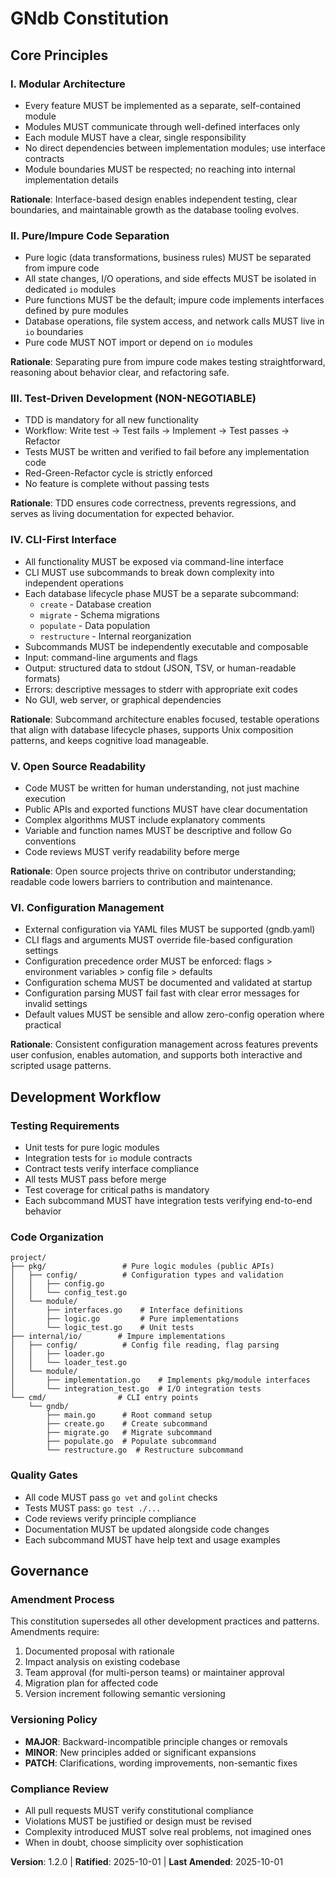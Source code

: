 <!--
SYNC IMPACT REPORT
Version: 1.1.0 → 1.2.0
Change Type: MINOR (principle expanded with material guidance)
Modified Principles: IV. CLI-First Interface (expanded with subcommand architecture)
Added Sections: None
Removed Sections: None
Templates Status:
  ⚠ .specify/templates/plan-template.md (requires update - add subcommand check)
  ✅ .specify/templates/spec-template.md (validated - no conflicts)
  ✅ .specify/templates/tasks-template.md (validated - no conflicts)
Follow-up TODOs: None
-->

# GNdb Constitution

## Core Principles

### I. Modular Architecture
- Every feature MUST be implemented as a separate, self-contained module
- Modules MUST communicate through well-defined interfaces only
- Each module MUST have a clear, single responsibility
- No direct dependencies between implementation modules; use interface contracts
- Module boundaries MUST be respected; no reaching into internal implementation details

**Rationale**: Interface-based design enables independent testing, clear boundaries, and maintainable growth as the database tooling evolves.

### II. Pure/Impure Code Separation
- Pure logic (data transformations, business rules) MUST be separated from impure code
- All state changes, I/O operations, and side effects MUST be isolated in dedicated `io` modules
- Pure functions MUST be the default; impure code implements interfaces defined by pure modules
- Database operations, file system access, and network calls MUST live in `io` boundaries
- Pure code MUST NOT import or depend on `io` modules

**Rationale**: Separating pure from impure code makes testing straightforward, reasoning about behavior clear, and refactoring safe.

### III. Test-Driven Development (NON-NEGOTIABLE)
- TDD is mandatory for all new functionality
- Workflow: Write test → Test fails → Implement → Test passes → Refactor
- Tests MUST be written and verified to fail before any implementation code
- Red-Green-Refactor cycle is strictly enforced
- No feature is complete without passing tests

**Rationale**: TDD ensures code correctness, prevents regressions, and serves as living documentation for expected behavior.

### IV. CLI-First Interface
- All functionality MUST be exposed via command-line interface
- CLI MUST use subcommands to break down complexity into independent operations
- Each database lifecycle phase MUST be a separate subcommand:
  * `create` - Database creation
  * `migrate` - Schema migrations
  * `populate` - Data population
  * `restructure` - Internal reorganization
- Subcommands MUST be independently executable and composable
- Input: command-line arguments and flags
- Output: structured data to stdout (JSON, TSV, or human-readable formats)
- Errors: descriptive messages to stderr with appropriate exit codes
- No GUI, web server, or graphical dependencies

**Rationale**: Subcommand architecture enables focused, testable operations that align with database lifecycle phases, supports Unix composition patterns, and keeps cognitive load manageable.

### V. Open Source Readability
- Code MUST be written for human understanding, not just machine execution
- Public APIs and exported functions MUST have clear documentation
- Complex algorithms MUST include explanatory comments
- Variable and function names MUST be descriptive and follow Go conventions
- Code reviews MUST verify readability before merge

**Rationale**: Open source projects thrive on contributor understanding; readable code lowers barriers to contribution and maintenance.

### VI. Configuration Management
- External configuration via YAML files MUST be supported (gndb.yaml)
- CLI flags and arguments MUST override file-based configuration settings
- Configuration precedence order MUST be enforced: flags > environment variables > config file > defaults
- Configuration schema MUST be documented and validated at startup
- Configuration parsing MUST fail fast with clear error messages for invalid settings
- Default values MUST be sensible and allow zero-config operation where practical

**Rationale**: Consistent configuration management across features prevents user confusion, enables automation, and supports both interactive and scripted usage patterns.

## Development Workflow

### Testing Requirements
- Unit tests for pure logic modules
- Integration tests for `io` module contracts
- Contract tests verify interface compliance
- All tests MUST pass before merge
- Test coverage for critical paths is mandatory
- Each subcommand MUST have integration tests verifying end-to-end behavior

### Code Organization
```
project/
├── pkg/                 # Pure logic modules (public APIs)
│   ├── config/          # Configuration types and validation
│   │   ├── config.go
│   │   └── config_test.go
│   └── module/
│       ├── interfaces.go    # Interface definitions
│       ├── logic.go         # Pure implementations
│       └── logic_test.go    # Unit tests
├── internal/io/        # Impure implementations
│   ├── config/          # Config file reading, flag parsing
│   │   ├── loader.go
│   │   └── loader_test.go
│   └── module/
│       ├── implementation.go    # Implements pkg/module interfaces
│       └── integration_test.go  # I/O integration tests
└── cmd/                # CLI entry points
    └── gndb/
        ├── main.go      # Root command setup
        ├── create.go    # Create subcommand
        ├── migrate.go   # Migrate subcommand
        ├── populate.go  # Populate subcommand
        └── restructure.go  # Restructure subcommand
```

### Quality Gates
- All code MUST pass `go vet` and `golint` checks
- Tests MUST pass: `go test ./...`
- Code reviews verify principle compliance
- Documentation MUST be updated alongside code changes
- Each subcommand MUST have help text and usage examples

## Governance

### Amendment Process
This constitution supersedes all other development practices and patterns. Amendments require:
1. Documented proposal with rationale
2. Impact analysis on existing codebase
3. Team approval (for multi-person teams) or maintainer approval
4. Migration plan for affected code
5. Version increment following semantic versioning

### Versioning Policy
- **MAJOR**: Backward-incompatible principle changes or removals
- **MINOR**: New principles added or significant expansions
- **PATCH**: Clarifications, wording improvements, non-semantic fixes

### Compliance Review
- All pull requests MUST verify constitutional compliance
- Violations MUST be justified or design must be revised
- Complexity introduced MUST solve real problems, not imagined ones
- When in doubt, choose simplicity over sophistication

**Version**: 1.2.0 | **Ratified**: 2025-10-01 | **Last Amended**: 2025-10-01
